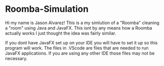 # Roomba-Simulation
Hi my name is Jason Alvarez! This is a my simlution of a "Roomba" cleaning a "room" using Java and JavaFX. This isnt by any means how a Roomba actually works I just thought the idea was fairly similar. 

If you dont have JavaFX set up on your IDE you will have to set it up so this program will work. The files in .VScode are files that are needed to run JavaFX applications. If you are using any other IDE those files may not be necessary.  
